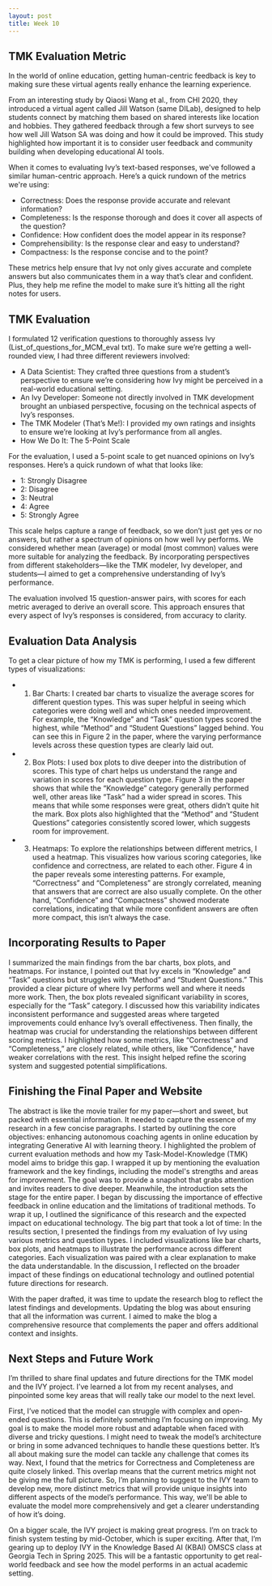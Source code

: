 ```yaml
---
layout: post
title: Week 10
---
```


## TMK Evaluation Metric
In the world of online education, getting human-centric feedback is key to making sure these virtual agents really enhance the learning experience.

From an interesting study by Qiaosi Wang et al., from CHI 2020, they introduced a virtual agent called Jill Watson (same DILab), designed to help students connect by matching them based on shared interests like location and hobbies. They gathered feedback through a few short surveys to see how well Jill Watson SA was doing and how it could be improved. This study highlighted how important it is to consider user feedback and community building when developing educational AI tools.

When it comes to evaluating Ivy’s text-based responses, we've followed a similar human-centric approach. Here’s a quick rundown of the metrics we're using:

   *  Correctness: Does the response provide accurate and relevant information?
   *  Completeness: Is the response thorough and does it cover all aspects of the question?
   *  Confidence: How confident does the model appear in its response?
   *  Comprehensibility: Is the response clear and easy to understand?
   *  Compactness: Is the response concise and to the point?

These metrics help ensure that Ivy not only gives accurate and complete answers but also communicates them in a way that’s clear and confident. Plus, they help me refine the model to make sure it’s hitting all the right notes for users.

## TMK Evaluation
I formulated 12 verification questions to thoroughly assess Ivy (List_of_questions_for_MCM_eval txt). To make sure we’re getting a well-rounded view, I had three different reviewers involved:
   *  A Data Scientist: They crafted three questions from a student’s perspective to ensure we’re considering how Ivy might be perceived in a real-world educational setting.
   *  An Ivy Developer: Someone not directly involved in TMK development brought an unbiased perspective, focusing on the technical aspects of Ivy’s responses.
   *  The TMK Modeler (That’s Me!): I provided my own ratings and insights to ensure we’re looking at Ivy’s performance from all angles.
   *  How We Do It: The 5-Point Scale

For the evaluation, I used a 5-point scale to get nuanced opinions on Ivy’s responses. Here’s a quick rundown of what that looks like:
   *  1: Strongly Disagree
   *  2: Disagree
   *  3: Neutral
   *  4: Agree
   *  5: Strongly Agree

This scale helps capture a range of feedback, so we don’t just get yes or no answers, but rather a spectrum of opinions on how well Ivy performs. We considered whether mean (average) or modal (most common) values were more suitable for analyzing the feedback. By incorporating perspectives from different stakeholders—like the TMK modeler, Ivy developer, and students—I aimed to get a comprehensive understanding of Ivy’s performance.

The evaluation involved 15 question-answer pairs, with scores for each metric averaged to derive an overall score. This approach ensures that every aspect of Ivy’s responses is considered, from accuracy to clarity.

## Evaluation Data Analysis
To get a clear picture of how my TMK is performing, I used a few different types of visualizations:

   *  1. Bar Charts:  I created bar charts to visualize the average scores for different question types. This was super helpful in seeing which categories were doing well and which ones needed improvement. For example, the “Knowledge” and “Task” question types scored the highest, while “Method” and “Student Questions” lagged behind. You can see this in Figure 2 in the paper, where the varying performance levels across these question types are clearly laid out.
   *  2. Box Plots: I used box plots to dive deeper into the distribution of scores. This type of chart helps us understand the range and variation in scores for each question type. Figure 3 in the paper shows that while the “Knowledge” category generally performed well, other areas like “Task” had a wider spread in scores. This means that while some responses were great, others didn’t quite hit the mark. Box plots also highlighted that the “Method” and “Student Questions” categories consistently scored lower, which suggests room for improvement.
   *  3. Heatmaps: To explore the relationships between different metrics, I used a heatmap. This visualizes how various scoring categories, like confidence and correctness, are related to each other. Figure 4 in the paper reveals some interesting patterns. For example, “Correctness” and “Completeness” are strongly correlated, meaning that answers that are correct are also usually complete. On the other hand, “Confidence” and “Compactness” showed moderate correlations, indicating that while more confident answers are often more compact, this isn’t always the case.

## Incorporating Results to Paper
 I summarized the main findings from the bar charts, box plots, and heatmaps. For instance, I pointed out that Ivy excels in “Knowledge” and “Task” questions but struggles with “Method” and “Student Questions.” This provided a clear picture of where Ivy performs well and where it needs more work. Then, the box plots revealed significant variability in scores, especially for the “Task” category. I discussed how this variability indicates inconsistent performance and suggested areas where targeted improvements could enhance Ivy’s overall effectiveness. Then finally, the heatmap was crucial for understanding the relationships between different scoring metrics. I highlighted how some metrics, like “Correctness” and “Completeness,” are closely related, while others, like “Confidence,” have weaker correlations with the rest. This insight helped refine the scoring system and suggested potential simplifications.
 
## Finishing the Final Paper and Website
The abstract is like the movie trailer for my paper—short and sweet, but packed with essential information. It needed to capture the essence of my research in a few concise paragraphs. I started by outlining the core objectives: enhancing autonomous coaching agents in online education by integrating Generative AI with learning theory. I highlighted the problem of current evaluation methods and how my Task-Model-Knowledge (TMK) model aims to bridge this gap. I wrapped it up by mentioning the evaluation framework and the key findings, including the model's strengths and areas for improvement. The goal was to provide a snapshot that grabs attention and invites readers to dive deeper. Meanwhile, the introduction sets the stage for the entire paper. I began by discussing the importance of effective feedback in online education and the limitations of traditional methods. To wrap it up, I outlined the significance of this research and the expected impact on educational technology.
The big part that took a lot of time: In the results section, I presented the findings from my evaluation of Ivy using various metrics and question types. I included visualizations like bar charts, box plots, and heatmaps to illustrate the performance across different categories. Each visualization was paired with a clear explanation to make the data understandable. In the discussion, I reflected on the broader impact of these findings on educational technology and outlined potential future directions for research.

With the paper drafted, it was time to update the research blog to reflect the latest findings and developments. Updating the blog was about ensuring that all the information was current. I aimed to make the blog a comprehensive resource that complements the paper and offers additional context and insights.

## Next Steps and Future Work
I’m thrilled to share final updates and future directions for the TMK model and the IVY project. I’ve learned a lot from my recent analyses, and pinpointed some key areas that will really take our model to the next level.

First, I’ve noticed that the model can struggle with complex and open-ended questions. This is definitely something I’m focusing on improving. My goal is to make the model more robust and adaptable when faced with diverse and tricky questions. I might need to tweak the model’s architecture or bring in some advanced techniques to handle these questions better. It’s all about making sure the model can tackle any challenge that comes its way. Next, I found that the metrics for Correctness and Completeness are quite closely linked. This overlap means that the current metrics might not be giving me the full picture. So, I’m planning to suggest to the IVY team to develop new, more distinct metrics that will provide unique insights into different aspects of the model’s performance. This way, we'll be able to evaluate the model more comprehensively and get a clearer understanding of how it’s doing.

On a bigger scale, the IVY project is making great progress. I’m on track to finish system testing by mid-October, which is super exciting. After that, I’m gearing up to deploy IVY in the Knowledge Based AI (KBAI) OMSCS class at Georgia Tech in Spring 2025. This will be a fantastic opportunity to get real-world feedback and see how the model performs in an actual academic setting.
